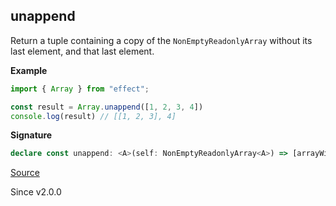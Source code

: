 ## unappend

Return a tuple containing a copy of the `NonEmptyReadonlyArray` without its last element, and that last element.

**Example**

```ts
import { Array } from "effect";

const result = Array.unappend([1, 2, 3, 4])
console.log(result) // [[1, 2, 3], 4]
```

**Signature**

```ts
declare const unappend: <A>(self: NonEmptyReadonlyArray<A>) => [arrayWithoutLastElement: Array<A>, lastElement: A]
```

[Source](https://github.com/Effect-TS/effect/tree/main/packages/effect/src/Array.ts#L672)

Since v2.0.0